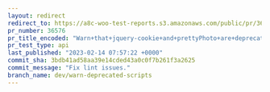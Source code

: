 ```yaml
---
layout: redirect
redirect_to: https://a8c-woo-test-reports.s3.amazonaws.com/public/pr/36576/api/index.html
pr_number: 36576
pr_title_encoded: "Warn+that+jquery-cookie+and+prettyPhoto+are+deprecated+scripts"
pr_test_type: api
last_published: "2023-02-14 07:57:22 +0000"
commit_sha: 3bdb41ad58aa39e14cded43a0c0f7b261f3a2625
commit_message: "Fix lint issues."
branch_name: dev/warn-deprecated-scripts
---
```

